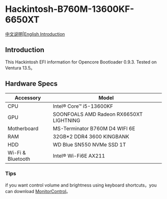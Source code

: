 # Hackintosh-B760M-13600KF-6650XT

[中文说明](https://github.com/cxyzhangbin/Hackintosh-B760M-13600KF-6650XT/blob/master/README_zh.md)|[English Introduction](https://github.com/cxyzhangbin/Hackintosh-B760M-13600KF-6650XT/blob/master/README.md)

## Introduction

This Hackintosh EFI information for Opencore Bootloader 0.9.3. Tested on Ventura 13.5。

## Hardware Specs

| Accessory         | Model                                   |
| ----------------- | --------------------------------------- |
| CPU               | Intel® Core™ i5-13600KF                 |
| GPU               | SOONFOALS AMD Radeon RX6650XT LIGHTNING |
| Motherboard       | MS-Terminator B760M D4 WIFI 6E          |
| RAM               | 32GB*2 DDR4 3600 KINGBANK               |
| HDD               | WD Blue SN550 NVMe SSD 1T               |
| Wi-Fi & Bluetooth | Intel® Wi-Fi6E AX211                    |

### Tips

if you want control volume and brightness using keyboard shortcuts，you can download [MonitorControl](https://github.com/MonitorControl/MonitorControl)。